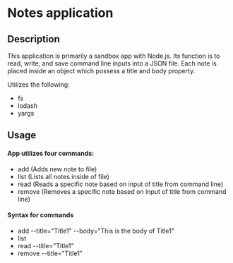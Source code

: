 # Notes application

## Description

This application is primarily a sandbox app with Node.js. Its function is to read, write, and save command line inputs into a JSON file. Each note is placed inside an object which possess a title and body property. 

Utilizes the following:
* fs
* lodash
* yargs

## Usage

#### App utilizes four commands:
* add (Adds new note to file)
* list (Lists all notes inside of file)
* read (Reads a specific note based on input of title from command line)
* remove (Removes a specific note based on input of title from command line)

#### Syntax for commands
* add --title="Title1" --body="This is the body of Title1"
* list 
* read --title="Title1"
* remove --title="Title1"
